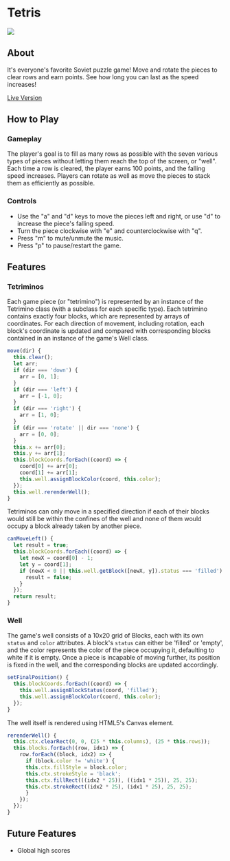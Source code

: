 # Tetris
<a href="http://will-watkins.com/tetris" >
  <img src="https://i.imgur.com/8lk59II.png" />
</a>

## About

It's everyone's favorite Soviet puzzle game! Move and rotate the pieces to clear rows and earn points. See how long you can last as the speed increases!

<a href="http://will-watkins.com/tetris" >Live Version</a>

## How to Play

### Gameplay

The player's goal is to fill as many rows as possible with the seven various types of pieces without letting them reach the top of the screen, or "well". Each time a row is cleared, the player earns 100 points, and the falling speed increases. Players can rotate as well as move the pieces to stack them as efficiently as possible.

### Controls

* Use the "a" and "d" keys to move the pieces left and right, or use "d" to increase the piece's falling speed.
* Turn the piece clockwise with "e" and counterclockwise with "q".
* Press "m" to mute/unmute the music.
* Press "p" to pause/restart the game.

## Features

### Tetriminos

Each game piece (or "tetrimino") is represented by an instance of the Tetrimino class (with a subclass for each specific type). Each tetrimino contains exactly four blocks, which are represented by arrays of coordinates. For each direction of movement, including rotation, each block's coordinate is updated and compared with corresponding blocks contained in an instance of the game's Well class.

```javascript
move(dir) {
  this.clear();
  let arr;
  if (dir === 'down') {
    arr = [0, 1];
  }
  if (dir === 'left') {
    arr = [-1, 0];
  }
  if (dir === 'right') {
    arr = [1, 0];
  }
  if (dir === 'rotate' || dir === 'none') {
    arr = [0, 0];
  }
  this.x += arr[0];
  this.y += arr[1];
  this.blockCoords.forEach((coord) => {
    coord[0] += arr[0];
    coord[1] += arr[1];
    this.well.assignBlockColor(coord, this.color);
  });
  this.well.rerenderWell();
}
```

Tetriminos can only move in a specified direction if each of their blocks would still be within the confines of the well and none of them would occupy a block already taken by another piece.

```javascript
canMoveLeft() {
  let result = true;
  this.blockCoords.forEach((coord) => {
    let newX = coord[0] - 1;
    let y = coord[1];
    if (newX < 0 || this.well.getBlock([newX, y]).status === 'filled') {
      result = false;
    }
  });
  return result;
}
```

### Well

The game's well consists of a 10x20 grid of Blocks, each with its own `status` and `color` attributes. A block's `status` can either be 'filled' or 'empty', and the color represents the color of the piece occupying it, defaulting to white if it is empty. Once a piece is incapable of moving further, its position is fixed in the well, and the corresponding blocks are updated accordingly.

```javascript
setFinalPosition() {
  this.blockCoords.forEach((coord) => {
    this.well.assignBlockStatus(coord, 'filled');
    this.well.assignBlockColor(coord, this.color);
  });
}
```

The well itself is rendered using HTML5's Canvas element.

```javascript
rerenderWell() {
  this.ctx.clearRect(0, 0, (25 * this.columns), (25 * this.rows));
  this.blocks.forEach((row, idx1) => {
    row.forEach((block, idx2) => {
      if (block.color != 'white') {
      this.ctx.fillStyle = block.color;
      this.ctx.strokeStyle = 'black';
      this.ctx.fillRect(((idx2 * 25)), ((idx1 * 25)), 25, 25);
      this.ctx.strokeRect((idx2 * 25), (idx1 * 25), 25, 25);
      }
    });
  });
}
```

## Future Features

* Global high scores
